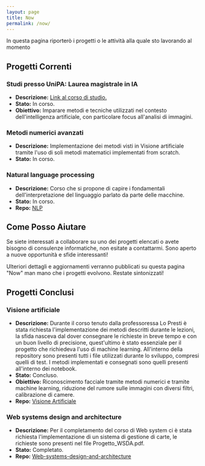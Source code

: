 ```yaml
---
layout: page
title: Now
permalink: /now/
---
```


In questa pagina riporterò i progetti o le attività alla quale sto lavorando al momento

## Progetti Correnti

### Studi presso UniPA: Laurea magistrale in IA
- **Descrizione:** [Link al corso di studio.](https://offertaformativa.unipa.it/offweb/public/corso/visualizzaCurriculum.seam?cid=19060&oidCurriculum=21386)
- **Stato:** In corso.
- **Obiettivo:** Imparare metodi e tecniche utilizzati nel contesto dell'intelligenza artificiale, con particolare focus all'analisi di immagini.

### Metodi numerici avanzati 
- **Descrizione:** Implementazione dei metodi visti in Visione artificiale tramite l'uso di soli metodi matematici implementati from scratch.
- **Stato:** In corso.

### Natural language processing 
- **Descrizione:** Corso che si propone di capire i fondamentali dell'interpretazione del linguaggio parlato da parte delle macchine.
- **Stato:** In corso.
- **Repo:** [NLP](https://github.com/Montenigri/NLP)


## Come Posso Aiutare

Se siete interessati a collaborare su uno dei progetti elencati o avete bisogno di consulenze informatiche, non esitate a contattarmi. Sono aperto a nuove opportunità e sfide interessanti!

Ulteriori dettagli e aggiornamenti verranno pubblicati su questa pagina "Now" man mano che i progetti evolvono. Restate sintonizzati!


## Progetti Conclusi

### Visione artificiale
- **Descrizione:** Durante il corso tenuto dalla professoressa Lo Presti è stata richiesta l'implementazione dei metodi descritti durante le lezioni, la sfida nasceva dal dover consegnare le richieste in breve tempo e con un buon livello di precisione, quest'ultimo è stato essenziale per il progetto che richiedeva l'uso di machine learning. All'interno della repository sono presenti tutti i file utilizzati durante lo sviluppo, compresi quelli di test. I metodi implementati e consegnati sono quelli presenti all'interno dei notebook.
- **Stato:** Concluso.
- **Obiettivo:** Riconoscimento facciale tramite metodi numerici e tramite machine learning, riduzione del rumore sulle immagini con diversi filtri, calibrazione di camere.
- **Repo:** [Visione Artificiale](https://github.com/Montenigri/VisioneArtificiale)

### Web systems design and architecture
- **Descrizione:** Per il completamento del corso di Web system ci è stata richiesta l'implementazione di un sistema di gestione di carte, le richieste sono presenti nel file Progetto_WSDA.pdf.
- **Stato:** Completato.
- **Repo:** [Web-systems-design-and-architecture](https://github.com/Montenigri/Web-systems-design-and-architecture)

